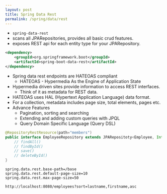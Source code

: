 ```yaml
---
layout: post
title: Spring Data Rest
permalink: /spring/data/rest
---
```



- `spring-data-rest`
- scans all JPARepositories, provides all basic crud features. 
- exposes REST api for each entity type for your JPARepository.

```xml
<dependency>
    <groupId>org.springframework.boot</groupId>
    <artifactId>spring-boot-data-rest</artifactId>
</dependency>
```

- Spring data rest endpoints are HATEOAS compliant
  - HATEOAS - Hypermedia As the Engine of Application State
- Hypermedia driven sites provide information to access REST interfaces.
  - Think of it as metadata for REST data.
- HATEOAS uses HAL (Hypertext Application Language) data format. 
- For a collection, metadata includes page size, total elements, pages etc.
- Advance Features
  - Pagination, sorting and searching
  - Extending and adding custom queries with JPQL
  - Query Domain Specific Language (Query DSL)

```java
@RepositoryRestResource(path="members")
public interface EmployeeRepository extends JPARepositoty<Employee, Integer>{
    // findAll()
    // findById()
    // save()
    // deleteById()
}
```

```properties
spring.data.rest.base-path=/base
spring.data.rest.default-page-size=10
spring.data.rest.max-page-size=50
```

```
http://localhost:8080/employees?sort=lastname,firstname,asc
```
